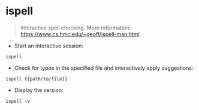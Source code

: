 # ispell

> Interactive spell checking.
> More information: <https://www.cs.hmc.edu/~geoff/ispell-man.html>

- Start an interactive session:

`ispell`

- Check for typos in the specified file and interactively apply suggestions:

`ispell {{path/to/file}}`

- Display the version:

`ispell -v`

